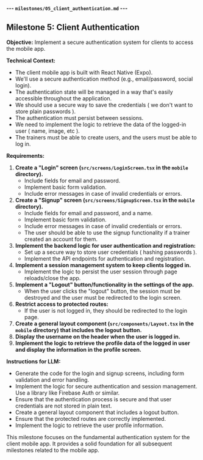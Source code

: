 **--- `milestones/05_client_authentication.md` ---**

## Milestone 5: Client Authentication

**Objective:** Implement a secure authentication system for clients to access the mobile app.

**Technical Context:**

*   The client mobile app is built with React Native (Expo).
*   We'll use a secure authentication method (e.g., email/password, social login).
*   The authentication state will be managed in a way that's easily accessible throughout the application.
*   We should use a secure way to save the credentials ( we don't want to store plain passwords ).
*   The authentication must persist between sessions.
*   We need to implement the logic to retrieve the data of the logged-in user ( name, image, etc ).
*  The trainers must be able to create users, and the users must be able to log in.

**Requirements:**

1.  **Create a "Login" screen (`src/screens/LoginScreen.tsx` in the `mobile` directory).**
    *   Include fields for email and password.
    *   Implement basic form validation.
    *   Include error messages in case of invalid credentials or errors.
2.  **Create a "Signup" screen (`src/screens/SignupScreen.tsx` in the `mobile` directory).**
    *   Include fields for email and password, and a name.
    *   Implement basic form validation.
    *   Include error messages in case of invalid credentials or errors.
    *  The user should be able to use the signup functionality if a trainer created an account for them.
3.  **Implement the backend logic for user authentication and registration:**
    *   Set up a secure way to store user credentials ( hashing passwords ).
    *   Implement the API endpoints for authentication and registration.
4.  **Implement a session management system to keep clients logged in.**
    *   Implement the logic to persist the user session through page reloads/close the app.
5.  **Implement a "Logout" button/functionality in the settings of the app.**
    *   When the user clicks the "logout" button, the session must be destroyed and the user must be redirected to the login screen.
6.  **Restrict access to protected routes:**
    *   If the user is not logged in, they should be redirected to the login page.
7.  **Create a general layout component (`src/components/Layout.tsx` in the `mobile` directory) that includes the logout button.**
8.  **Display the username on the header when the user is logged in.**
9. **Implement the logic to retrieve the profile data of the logged in user and display the information in the profile screen.**

**Instructions for LLM:**

*   Generate the code for the login and signup screens, including form validation and error handling.
*   Implement the logic for secure authentication and session management. Use a library like Firebase Auth or similar.
*   Ensure that the authentication process is secure and that user credentials are not stored in plain text.
*   Create a general layout component that includes a logout button.
*   Ensure that the protected routes are correctly implemented.
*   Implement the logic to retrieve the user profile information.

This milestone focuses on the fundamental authentication system for the client mobile app. It provides a solid foundation for all subsequent milestones related to the mobile app.